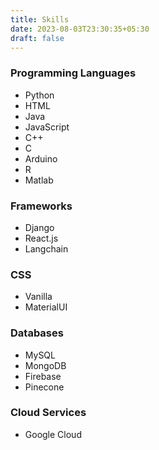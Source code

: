 ```yaml
---
title: Skills
date: 2023-08-03T23:30:35+05:30
draft: false
---
```

### Programming Languages
 - Python
 - HTML 
 - Java
 - JavaScript
 - C++
 - C
 - Arduino
 - R
 - Matlab

### Frameworks
 - Django
 - React.js
 - Langchain

### CSS
 - Vanilla
 - MaterialUI

### Databases
 - MySQL
 - MongoDB
 - Firebase
 - Pinecone

### Cloud Services
 - Google Cloud



